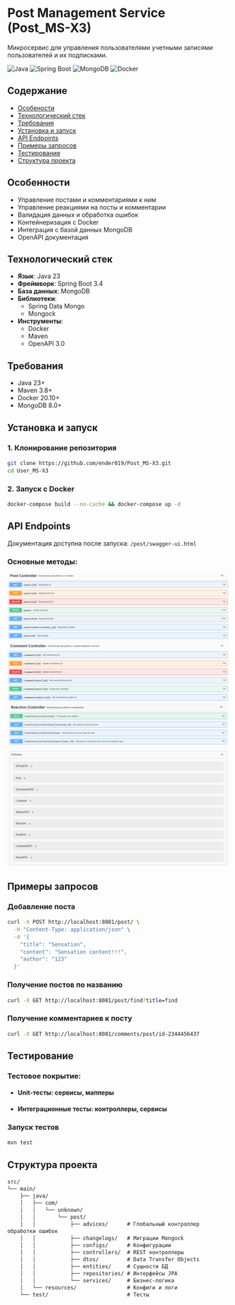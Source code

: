 # Post Management Service (Post_MS-X3)
Микросервис для управления пользователями учетными записями пользователей и их подписками.

![Java](https://img.shields.io/badge/Java-17-blue)
![Spring Boot](https://img.shields.io/badge/Spring_Boot-3.1-green)
![MongoDB](https://img.shields.io/badge/MongoDB-8-green)
![Docker](https://img.shields.io/badge/Docker-✓-lightblue)

## Содержание
- [Особености](#особенности)
- [Технологический стек](#технологический-стек)
- [Требования](#требования)
- [Установка и запуск](#установка-и-запуск)
- [API Endpoints](#api-endpoints)
- [Примеры запросов](#примеры-запросов)
- [Тестирование](#тестирование)
- [Структура проекта](#структура-проекта)

## Особенности
- Управление постами и комментариями к ним
- Управление реакциями на посты и комментарии
- Валидация данных и обработка ошибок
- Контейнеризация с Docker
- Интеграция с базой данных MongoDB
- OpenAPI документация

## Технологический стек
- **Язык**: Java 23
- **Фреймворк**: Spring Boot 3.4
- **База данных**: MongoDB
- **Библиотеки**:
    - Spring Data Mongo
    - Mongock
- **Инструменты**:
    - Docker
    - Maven
    - OpenAPI 3.0

## Требования
- Java 23+
- Maven 3.8+
- Docker 20.10+
- MongoDB 8.0+

## Установка и запуск

### 1. Клонирование репозитория
```bash
git clone https://github.com/ender019/Post_MS-X3.git
cd User_MS-X3
```
### 2. Запуск с Docker
```bash
docker-compose build --no-cache && docker-compose up -d
```

## API Endpoints
Документация доступна после запуска: ```/post/swagger-ui.html```

### Основные методы:
![img.png](readme_files/img_1.png)
![img.png](readme_files/img_2.png)

## Примеры запросов
### Добавление поста
```bash
curl -X POST http://localhost:8081/post/ \
  -H "Content-Type: application/json" \
  -d '{
    "title": "Sensation",
    "content": "Sensation content!!!",
    "author": "123"
  }'
```

### Получение постов по названию
```bash
curl -X GET http://localhost:8081/post/find?title=find
```
### Получение комментариев к посту
```bash
curl -X GET http://localhost:8081/comments/post/id-2344456437
```

## Тестирование
### Тестовое покрытие:

- #### Unit-тесты: сервисы, мапперы
- #### Интеграционные тесты: контроллеры, сервисы

### Запуск тестов

```bash
mvn test
```

## Структура проекта
```
src/
└── main/
    ├── java/
    │   ├── com/
    │   │   └── unknown/
    │   │       └── post/
    │   │           ├── advices/      # Глобальный контроллер обработки ошибок
    │   │           ├── changelogs/   # Миграции Mongock
    │   │           ├── configs/      # Конфигурации
    │   │           ├── controllers/  # REST контроллеры
    │   │           ├── dtos/         # Data Transfer Objects
    │   │           ├── entities/     # Сущности БД
    │   │           ├── repositories/ # Интерфейсы JPA
    │   │           └── services/     # Бизнес-логика
    │   └── resources/                # Конфиги и логи
    └── test/                         # Тесты
```
